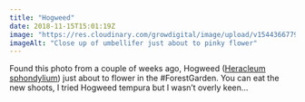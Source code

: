 ```yaml
---
title: "Hogweed"
date: 2018-11-15T15:01:19Z
image: "https://res.cloudinary.com/growdigital/image/upload/v1544366779/hogweed-kGTYvcWv.jpg"
imageAlt: "Close up of umbellifer just about to pinky flower"
---
```


Found this photo from a couple of weeks ago, Hogweed ([Heracleum sphondylium](https://pfaf.org/user/plant.aspx?latinname=Heracleum+sphondylium)) just about to flower in the #ForestGarden. You can eat the new shoots, I tried Hogweed tempura but I wasn’t overly keen…
